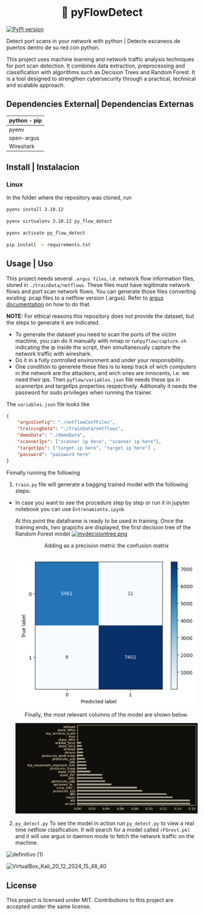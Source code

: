 <h1 align="center"> 🐍 pyFlowDetect </h1>

[![PyPI version](https://badge.fury.io/py/pyflow-detect.svg)](https://pypi.org/project/pyflow-detect/)


Detect port scans in your network with python | Detecte escaneos de puertos dentro de su red con python.

This project uses machine learning and network traffic analysis techniques for port scan detection. It combines data extraction, preprocessing and classification with algorithms such as Decision Trees and Random Forest. It is a tool designed to strengthen cybersecurity through a practical, technical and scalable approach.

## Dependencies External| Dependencias Externas
| python - pip       | 
|--------------|
| pyenv        | 
| open-argus   | 
| Wireshark    | 

## Install | Instalacion
### Linux
In the folder where the repository was cloned, run
```bash
pyenv install 3.10.12 
```
```bash
pyenv virtualenv 3.10.12 py_flow_detect
```
```bash
pyenv activate py_flow_detect
```
```bash
pip install -r requirements.txt
```


## Usage | Uso
This project needs several `.argus files`, i.e. network flow information files, stored in `./trainData/netflows`. These files must have legitimate network flows and port scan network flows. You can generate those files converting existing .pcap files to a netflow version (.argus). Refer to [argus documentation](https://openargus.org/using-argus) on how to do that.

**NOTE:** For ethical reasons this repository does not provide the dataset, but the steps to generate it are indicated.<br>
* To generate the dataset you need to scan the ports of the victim machine, you can do it manually with nmap or run`pyflow/capture.sh` indicating the ip inside the script, then simultaneously capture the network traffic with wireshark.
* Do it in a fully controlled environment and under your responsibility.
* One condition to generete these files is to keep track of wich computers in the network are the attackers, and wich ones are innocents, i.e. we need their ips. Then `pyflow/variables.json` file needs these ips in scannerIps and targetIps properties respectively. Aditionally it needs the password for sudo privileges when running the trainer.

The `variables.json` file  looks like
```json
{
    "argusConfig": "./netflowConfFiles",
    "trainingData": "./trainData/netflows",
    "demoData": "./demoData",
    "scannerIps": ["scanner ip here", "scanner ip here"], 
    "targetIps": ["target ip here", "target ip here"] ,
    "password": "password here"
}
```
Finnally running the following
1. `train.py` file will generate a bagging trained model with the following steps:



* In case you want to see the procedure step by step or run it in jupyter notebook you can use `Entrenamiento.ipynb`

  
  At this point the dataframe is ready to be used in training. Once the training ends, two grapichs are displayed, the first decision tree of the Random Forest model
  [![mydecisiontree.png](https://i.postimg.cc/rpKw7dxR/mydecisiontree.png)](https://postimg.cc/gwbpZ2MG)
  <p align="center">Adding as a precision metric the confusion matrix </p>
  <p align="center">
  <img src="https://github.com/alialucas7/pyFlowDetect/blob/master/matrix_confusion.png" alt="confusion_matrix"/>
  </p>
  <p align= "center">Finally, the most relevant columns of the model are shown below. </p>
  <p align= "center">
    <img src="https://github.com/alialucas7/pyFlowDetect/blob/master/columnas_ponderantes.png" alt="colum_relevant"/>
  
  

2. `py_detect.py` To see the model in action run `py_detect.py` to view a real time netflow clasification. It will search for a model called
   `rFOrest.pkl` and it will use argus in daemon mode to fetch the network traffic on the machine.



![definitivo (1)](https://github.com/user-attachments/assets/f8871984-8d47-4a3d-9b02-7e76acc91e64)

![VirtualBox_Kali_20_12_2024_15_48_40](https://github.com/user-attachments/assets/30269959-df7c-46c4-a427-0bdcbe2e1be9)


## License
This project is licensed under MIT. Contributions to this project are accepted under the same license.










